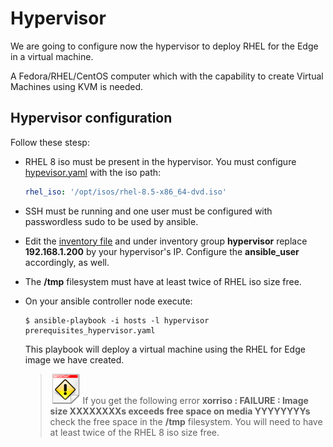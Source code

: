 # Hypervisor

We are going to configure now the hypervisor to deploy RHEL for the Edge in a virtual machine.

A Fedora/RHEL/CentOS computer which with the capability to create Virtual Machines using KVM is needed.

## Hypervisor configuration

Follow these stesp:

* RHEL 8 iso must be present in the hypervisor. You must configure [hypevisor.yaml](ansible/group_vars/hypevisor.yaml) with the iso path:

  ```yaml
  rhel_iso: '/opt/isos/rhel-8.5-x86_64-dvd.iso'
  ```
* SSH must be running and one user must be configured with passwordless sudo to be used by ansible.
* Edit the [inventory file](ansible/hosts) and under inventory group **hypervisor** replace **192.168.1.200** by your hypervisor's IP. Configure the **ansible_user** accordingly, as well.
* The **/tmp** filesystem must have at least twice of RHEL iso size free.
* On your ansible controller node execute:
  ```console
  $ ansible-playbook -i hosts -l hypervisor prerequisites_hypervisor.yaml
  ```

  This playbook will deploy a virtual machine using the RHEL for Edge image we have created.

  > ![IMPORTANT](icons/important-icon.png) If you get the following error **xorriso : FAILURE : Image size XXXXXXXXs exceeds free space on media YYYYYYYYs** check the free space in the **/tmp** filesystem. You will need to have at least twice of the RHEL 8 iso size free.